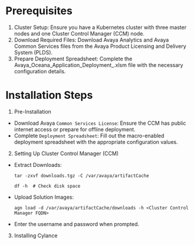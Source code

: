 # Prerequisites
1. Cluster Setup: Ensure you have a Kubernetes cluster with three master nodes and one Cluster Control Manager (CCM) node.
2. Download Required Files: Download Avaya Analytics and Avaya Common Services files from the Avaya Product Licensing and Delivery System (PLDS).
3. Prepare Deployment Spreadsheet: Complete the Avaya_Oceana_Application_Deployment_<ReleaseNumber>.xlsm file with the necessary configuration details.

# Installation Steps
1. Pre-Installation
- Download Avaya `Common Services License`: Ensure the CCM has public internet access or prepare for offline deployment.
- Complete `Deployment Spreadsheet`: Fill out the macro-enabled deployment spreadsheet with the appropriate configuration values.

2. Setting Up Cluster Control Manager (CCM)
- Extract Downloads:
  ```
  tar -zxvf downloads.tgz -C /var/avaya/artifactCache
  ```

  ```
  df -h  # Check disk space
  ```

- Upload Solution Images:
  ```
  agn load -d /var/avaya/artifactCache/downloads -h <Cluster Control Manager FQDN>
  ```

- Enter the username and password when prompted.

3. Installing Cylance

